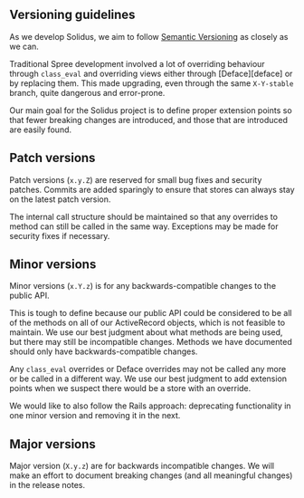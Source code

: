 ## Versioning guidelines

As we develop Solidus, we aim to follow [Semantic
Versioning](http://semver.org/) as closely as we can.

Traditional Spree development involved a lot of overriding behaviour through
`class_eval` and overriding views either through [Deface][deface] or by
replacing them.  This made upgrading, even through the same `X-Y-stable` branch,
quite dangerous and error-prone.

Our main goal for the Solidus project is to define proper extension points so
that fewer breaking changes are introduced, and those that are introduced are
easily found.

## Patch versions

Patch versions (`x.y.Z`) are reserved for small bug fixes and security patches.
Commits are added sparingly to ensure that stores can always stay on the latest
patch version.

The internal call structure should be maintained so that any overrides to method
can still be called in the same way. Exceptions may be made for security fixes
if necessary. 

## Minor versions

Minor versions (`x.Y.z`) is for any backwards-compatible changes to the public
API.

This is tough to define because our public API could be considered to be all of
the methods on all of our ActiveRecord objects, which is not feasible to
maintain. We use our best judgment about what methods are being used, but there
may still be incompatible changes. Methods we have documented should only have
backwards-compatible changes.

Any `class_eval` overrides or Deface overrides may not be called any more or be
called in a different way. We use our best judgment to add extension points when
we suspect there would be a store with an override.

We would like to also follow the Rails approach: deprecating functionality in
one minor version and removing it in the next.

## Major versions

Major version (`X.y.z`) are for backwards incompatible changes. We will make an
effort to document breaking changes (and all meaningful changes) in the release
notes.
